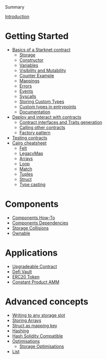 Summary

[Introduction](./starknet-by-example.md)

<!-- ch00 -->

# Getting Started

  <!-- - [Local environnement setup](./ch00/env_setup.md) -->
  - [Basics of a Starknet contract](./ch00/basics/introduction.md)
    - [Storage](./ch00/basics/storage.md)
    - [Constructor](./ch00/basics/constructor.md)
    - [Variables](./ch00/basics/variables.md)
    - [Visibility and Mutability](./ch00/basics/visibility-mutability.md)
    - [Counter Example](./ch00/basics/counter.md)
    - [Mappings](./ch00/basics/mappings.md)
    - [Errors](./ch00/basics/errors.md)
    - [Events](./ch00/basics/events.md)
    - [Syscalls](./ch00/basics/syscalls.md)
    - [Storing Custom Types](./ch00/basics/storing-custom-types.md)
    - [Custom types in entrypoints](./ch00/basics/custom-types-in-entrypoints.md)
    - [Documentation](./ch00/basics/documentation.md)
  - [Deploy and interact with contracts](./ch00/interacting/interacting.md)
    - [Contract interfaces and Traits generation](./ch00/interacting/interfaces-traits.md)
    - [Calling other contracts](./ch00/interacting/calling_other_contracts.md)
    - [Factory pattern](./ch00/interacting/factory.md)
  - [Testing contracts](./ch00/testing/contract-testing.md)
  - [Cairo cheatsheet](./ch00/cairo_cheatsheet/cairo_cheatsheet.md)
    - [Felt](./ch00/cairo_cheatsheet/felt.md)
    - [LegacyMap](./ch00/cairo_cheatsheet/mapping.md)
    - [Arrays](./ch00/cairo_cheatsheet/arrays.md)
    - [Loop](./ch00/cairo_cheatsheet/loop.md)
    - [Match](./ch00/cairo_cheatsheet/match.md)
    - [Tuples](./ch00/cairo_cheatsheet/tuples.md)
    - [Struct](./ch00/cairo_cheatsheet/struct.md)
    - [Type casting](./ch00/cairo_cheatsheet/type_casting.md)

# Components

- [Components How-To](./components/how_to.md)
- [Components Dependencies](./components/dependencies.md)
- [Storage Collisions](./components/collisions.md)
- [Ownable](./components/ownable.md)

<!-- ch01 -->

# Applications

- [Upgradeable Contract](./ch01/upgradeable_contract.md)
- [Defi Vault](./ch01/simple_vault.md)
- [ERC20 Token](./ch01/erc20.md)
- [Constant Product AMM](./ch01/constant-product-amm.md)

<!-- ch02 -->

# Advanced concepts

- [Writing to any storage slot](./ch02/write_to_any_slot.md)
- [Storing Arrays](./ch02/storing_arrays.md)
- [Struct as mapping key](./ch02/struct-mapping-key.md)
- [Hashing](./ch02/hashing.md)
- [Hash Solidity Compatible](./ch02/hash-solidity-compatible.md)
- [Optimisations](./ch02/optimisations/optimisations.md)
  - [Storage Optimisations](./ch02/optimisations/store_using_packing.md)
- [List](./ch02/list.md)
